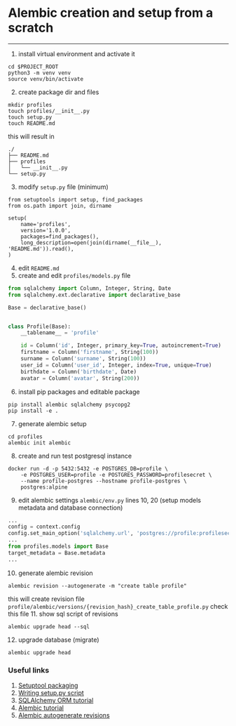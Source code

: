 # Alembic creation and setup from a scratch

---

1. install virtual environment and activate it
```shell
cd $PROJECT_ROOT
python3 -m venv venv
source venv/bin/activate
```
2. create package dir and files
```shell
mkdir profiles
touch profiles/__init__.py
touch setup.py
touch README.md
```
this will result in
```shell
./
├── README.md
├── profiles
│   └── __init__.py
└── setup.py
```
3. modify `setup.py` file (minimum)
```shell
from setuptools import setup, find_packages
from os.path import join, dirname

setup(
    name='profiles',
    version='1.0.0',
    packages=find_packages(),
    long_description=open(join(dirname(__file__), 'README.md')).read(),
)
```
4. edit `README.md`
5. create and edit `profiles/models.py` file
```python
from sqlalchemy import Column, Integer, String, Date
from sqlalchemy.ext.declarative import declarative_base

Base = declarative_base()


class Profile(Base):
    __tablename__ = 'profile'

    id = Column('id', Integer, primary_key=True, autoincrement=True)
    firstname = Column('firstname', String(100))
    surname = Column('surname', String(100))
    user_id = Column('user_id', Integer, index=True, unique=True)
    birthdate = Column('birthdate', Date)
    avatar = Column('avatar', String(200))
```
6. install pip packages and editable package
```shell
pip install alembic sqlalchemy psycopg2
pip install -e .
```
7. generate alembic setup
```shell
cd profiles
alembic init alembic
```
8. create and run test postgresql instance
```shell
docker run -d -p 5432:5432 -e POSTGRES_DB=profile \
    -e POSTGRES_USER=profile -e POSTGRES_PASSWORD=profilesecret \
    --name profile-postgres --hostname profile-postgres \
    postgres:alpine
```
9. edit alembic settings `alembic/env.py` lines 10, 20
   (setup models metadata and database connection)
```python
...
config = context.config
config.set_main_option('sqlalchemy.url', 'postgres://profile:profilesecret@localhost:5432/profile')
...
from profiles.models import Base
target_metadata = Base.metadata
...
```
10. generate alembic revision
```shell
alembic revision --autogenerate -m "create table profile"
```
this will create revision file `profile/alembic/versions/{revision_hash}_create_table_profile.py`
check this file
11. show sql script of revisions
```shell
alembic upgrade head --sql
```    
12. upgrade database (migrate)
```shell
alembic upgrade head
```

### Useful links
1. [Setuptool packaging](https://packaging.python.org/tutorials/packaging-projects/)
2. [Writing setup.py script](https://docs.python.org/3/distutils/setupscript.html)
3. [SQLAlchemy ORM tutorial](https://docs.sqlalchemy.org/en/13/orm/tutorial.html)
4. [Alembic tutorial](https://alembic.sqlalchemy.org/en/latest/tutorial.html)
5. [Alembic autogenerate revisions](https://alembic.sqlalchemy.org/en/latest/autogenerate.html)





